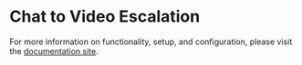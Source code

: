 # Chat to Video Escalation

For more information on functionality, setup, and configuration, please visit the [documentation site](https://flex-project-template-docs-2618-dev.twil.io/Feature%20Library/overview).
